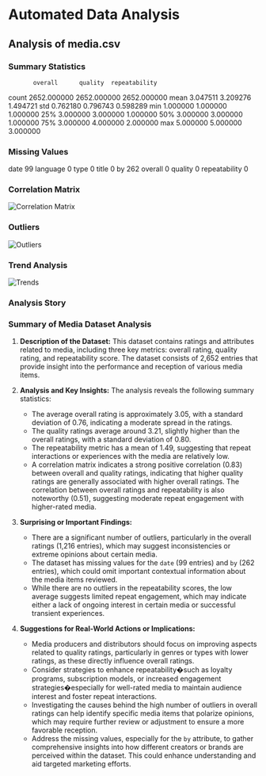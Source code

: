 # Automated Data Analysis
## Analysis of media.csv
### Summary Statistics
           overall      quality  repeatability
count  2652.000000  2652.000000    2652.000000
mean      3.047511     3.209276       1.494721
std       0.762180     0.796743       0.598289
min       1.000000     1.000000       1.000000
25%       3.000000     3.000000       1.000000
50%       3.000000     3.000000       1.000000
75%       3.000000     4.000000       2.000000
max       5.000000     5.000000       3.000000
### Missing Values
date              99
language           0
type               0
title              0
by               262
overall            0
quality            0
repeatability      0
### Correlation Matrix
![Correlation Matrix](correlation_matrix.png)
### Outliers
![Outliers](outliers.png)
### Trend Analysis
![Trends](trends.png)
### Analysis Story
### Summary of Media Dataset Analysis

1. **Description of the Dataset:**
   This dataset contains ratings and attributes related to media, including three key metrics: overall rating, quality rating, and repeatability score. The dataset consists of 2,652 entries that provide insight into the performance and reception of various media items.

2. **Analysis and Key Insights:**
   The analysis reveals the following summary statistics:
   - The average overall rating is approximately 3.05, with a standard deviation of 0.76, indicating a moderate spread in the ratings.
   - The quality ratings average around 3.21, slightly higher than the overall ratings, with a standard deviation of 0.80.
   - The repeatability metric has a mean of 1.49, suggesting that repeat interactions or experiences with the media are relatively low.
   - A correlation matrix indicates a strong positive correlation (0.83) between overall and quality ratings, indicating that higher quality ratings are generally associated with higher overall ratings. The correlation between overall ratings and repeatability is also noteworthy (0.51), suggesting moderate repeat engagement with higher-rated media.

3. **Surprising or Important Findings:**
   - There are a significant number of outliers, particularly in the overall ratings (1,216 entries), which may suggest inconsistencies or extreme opinions about certain media.
   - The dataset has missing values for the `date` (99 entries) and `by` (262 entries), which could omit important contextual information about the media items reviewed.
   - While there are no outliers in the repeatability scores, the low average suggests limited repeat engagement, which may indicate either a lack of ongoing interest in certain media or successful transient experiences.

4. **Suggestions for Real-World Actions or Implications:**
   - Media producers and distributors should focus on improving aspects related to quality ratings, particularly in genres or types with lower ratings, as these directly influence overall ratings.
   - Consider strategies to enhance repeatability�such as loyalty programs, subscription models, or increased engagement strategies�especially for well-rated media to maintain audience interest and foster repeat interactions.
   - Investigating the causes behind the high number of outliers in overall ratings can help identify specific media items that polarize opinions, which may require further review or adjustment to ensure a more favorable reception.
   - Address the missing values, especially for the `by` attribute, to gather comprehensive insights into how different creators or brands are perceived within the dataset. This could enhance understanding and aid targeted marketing efforts.
